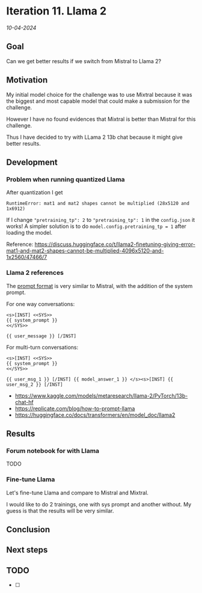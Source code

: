 # Iteration 11. Llama 2

_10-04-2024_

<!---
The work is done using short iterations. Each iteration needs to have a very
clear goal. This allows to gain greater knowledge of the problem on each iteration.
--->

## Goal

Can we get better results if we switch from Mistral to Llama 2?

## Motivation

My initial model choice for the challenge was to use Mixtral because it was the
biggest and most capable model that could make a submission for the challenge.

However I have no found evidences that Mixtral is better than Mistral for this challenge.

Thus I have decided to try with LLama 2 13b chat because it might give better results.

## Development

### Problem when running quantized Llama

After quantization I get

```
RuntimeError: mat1 and mat2 shapes cannot be multiplied (28x5120 and 1x6912)
```

If I change `"pretraining_tp": 2` to `"pretraining_tp": 1` in the `config.json` it works!
A simpler solution is to do `model.config.pretraining_tp = 1` after loading the model.

Reference: <https://discuss.huggingface.co/t/llama2-finetuning-giving-error-mat1-and-mat2-shapes-cannot-be-multiplied-4096x5120-and-1x2560/47466/7>

### Llama 2 references

The [prompt format](https://huggingface.co/blog/llama2#how-to-prompt-llama-2) is very similar to Mistral, with the addition of the system prompt.

For one way conversations:

```
<s>[INST] <<SYS>>
{{ system_prompt }}
<</SYS>>

{{ user_message }} [/INST]
```

For multi-turn conversations:

```
<s>[INST] <<SYS>>
{{ system_prompt }}
<</SYS>>

{{ user_msg_1 }} [/INST] {{ model_answer_1 }} </s><s>[INST] {{ user_msg_2 }} [/INST]

```

- <https://www.kaggle.com/models/metaresearch/llama-2/PyTorch/13b-chat-hf>
- <https://replicate.com/blog/how-to-prompt-llama>
- <https://huggingface.co/docs/transformers/en/model_doc/llama2>

## Results

### Forum notebook for with Llama

TODO

### Fine-tune Llama

Let's fine-tune Llama and compare to Mistral and Mixtral.

I would like to do 2 trainings, one with sys prompt and another without. My guess is that the results will be very similar.

## Conclusion

## Next steps

## TODO

- [ ]
